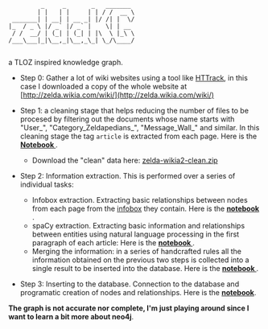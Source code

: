 ```
         _     _       _   _______ 
        | |   | |     | | / /  __ \
 _______| | __| | __ _| |/ /| |  \/
|_  / _ \ |/ _` |/ _` |    \| | __ 
 / /  __/ | (_| | (_| | |\  \ |_\ \
/___\___|_|\__,_|\__,_\_| \_/\____/
                                   
```
a TLOZ inspired knowledge graph.


- Step 0: Gather a lot of wiki websites using a tool like [HTTrack](https://www.httrack.com/), in this case I downloaded a copy of the whole website at [http://zelda.wikia.com/wiki/](http://zelda.wikia.com/wiki/)  
- Step 1: a cleaning stage that helps reducing the number of files to be procesed by filtering out the documents whose name starts with "User_", "Category_Zeldapedians_", "Message_Wall_" and similar. In this cleaning stage the tag `article` is extracted from each page. Here is the **[Notebook ](https://github.com/fferegrino/zeldaKG/blob/master/html_cleaning/notebook.ipynb)**.
  - Download the "clean" data here: [zelda-wikia2-clean.zip](https://github.com/fferegrino/zeldaKG/releases/download/data/zelda-wikia2-clean.zip)

- Step 2: Information extraction. This is performed over a series of individual tasks:
  - Infobox extraction. Extracting basic relationships between nodes from each page from the [infobox](https://en.wikipedia.org/wiki/Help:Infobox) they contain.  Here is the **[notebook ](https://github.com/fferegrino/zeldaKG/blob/master/relation_extraction/merge_info.ipynb)**.
  - spaCy extraction. Extracting basic information and relationships between entities using natural language processing in the first paragraph of each article: Here is the **[notebook ](https://github.com/fferegrino/zeldaKG/blob/master/relation_extraction/spacy_exctraction.ipynb)** .
  - Merging the information: in a series of handcrafted rules all the information obtained on the previous two steps is collected into a single result to be inserted into the database. Here is the **[notebook ](https://github.com/fferegrino/zeldaKG/blob/master/relation_extraction/merge_info.ipynb)**. 
 - Step 3: Inserting to the database. Connection to the database and programatic creation of nodes and relationships. Here is the **[notebook](https://github.com/fferegrino/zeldaKG/blob/master/database/insert.ipynb)**.
 
 
 **The graph is not accurate nor complete, I'm just playing around since I want to learn a bit more about neo4j**.

